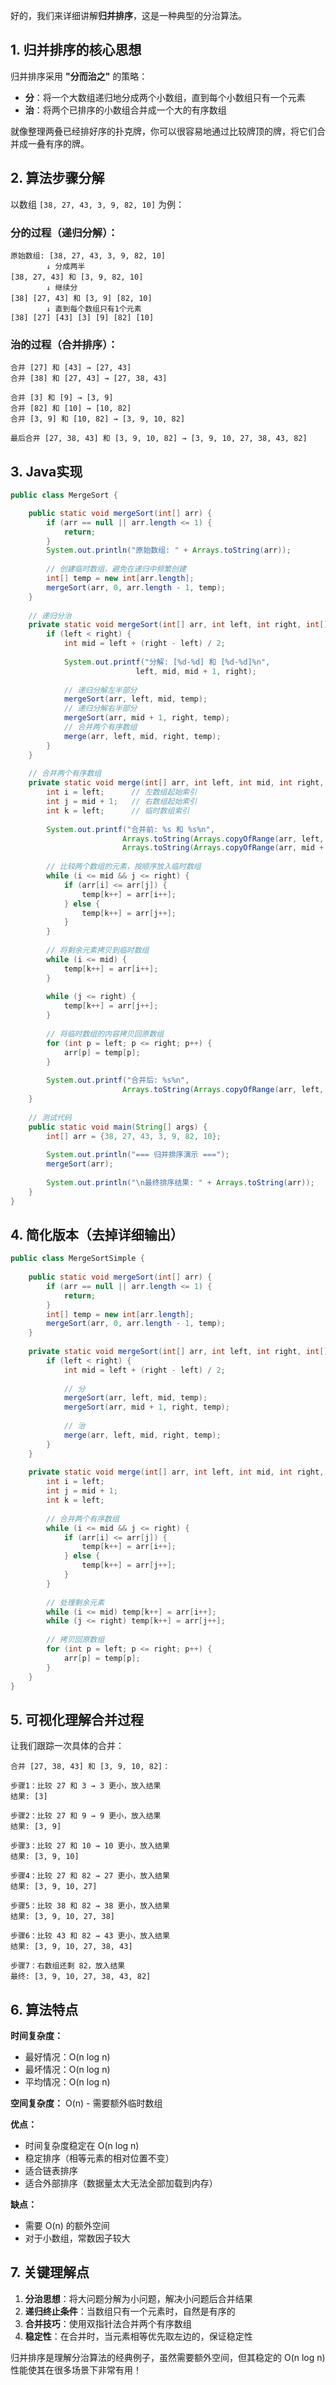 好的，我们来详细讲解**归并排序**，这是一种典型的分治算法。

## 1. 归并排序的核心思想

归并排序采用 **"分而治之"** 的策略：
- **分**：将一个大数组递归地分成两个小数组，直到每个小数组只有一个元素
- **治**：将两个已排序的小数组合并成一个大的有序数组

就像整理两叠已经排好序的扑克牌，你可以很容易地通过比较牌顶的牌，将它们合并成一叠有序的牌。

## 2. 算法步骤分解

以数组 `[38, 27, 43, 3, 9, 82, 10]` 为例：

### 分的过程（递归分解）：
```
原始数组: [38, 27, 43, 3, 9, 82, 10]
        ↓ 分成两半
[38, 27, 43] 和 [3, 9, 82, 10]
        ↓ 继续分
[38] [27, 43] 和 [3, 9] [82, 10]
        ↓ 直到每个数组只有1个元素
[38] [27] [43] [3] [9] [82] [10]
```

### 治的过程（合并排序）：
```
合并 [27] 和 [43] → [27, 43]
合并 [38] 和 [27, 43] → [27, 38, 43]

合并 [3] 和 [9] → [3, 9]  
合并 [82] 和 [10] → [10, 82]
合并 [3, 9] 和 [10, 82] → [3, 9, 10, 82]

最后合并 [27, 38, 43] 和 [3, 9, 10, 82] → [3, 9, 10, 27, 38, 43, 82]
```

## 3. Java实现

```java
public class MergeSort {

    public static void mergeSort(int[] arr) {
        if (arr == null || arr.length <= 1) {
            return;
        }
        System.out.println("原始数组: " + Arrays.toString(arr));
        
        // 创建临时数组，避免在递归中频繁创建
        int[] temp = new int[arr.length];
        mergeSort(arr, 0, arr.length - 1, temp);
    }
    
    // 递归分治
    private static void mergeSort(int[] arr, int left, int right, int[] temp) {
        if (left < right) {
            int mid = left + (right - left) / 2;
            
            System.out.printf("分解: [%d-%d] 和 [%d-%d]%n", 
                            left, mid, mid + 1, right);
            
            // 递归分解左半部分
            mergeSort(arr, left, mid, temp);
            // 递归分解右半部分
            mergeSort(arr, mid + 1, right, temp);
            // 合并两个有序数组
            merge(arr, left, mid, right, temp);
        }
    }
    
    // 合并两个有序数组
    private static void merge(int[] arr, int left, int mid, int right, int[] temp) {
        int i = left;      // 左数组起始索引
        int j = mid + 1;   // 右数组起始索引  
        int k = left;      // 临时数组索引
        
        System.out.printf("合并前: %s 和 %s%n",
                         Arrays.toString(Arrays.copyOfRange(arr, left, mid + 1)),
                         Arrays.toString(Arrays.copyOfRange(arr, mid + 1, right + 1)));
        
        // 比较两个数组的元素，按顺序放入临时数组
        while (i <= mid && j <= right) {
            if (arr[i] <= arr[j]) {
                temp[k++] = arr[i++];
            } else {
                temp[k++] = arr[j++];
            }
        }
        
        // 将剩余元素拷贝到临时数组
        while (i <= mid) {
            temp[k++] = arr[i++];
        }
        
        while (j <= right) {
            temp[k++] = arr[j++];
        }
        
        // 将临时数组的内容拷贝回原数组
        for (int p = left; p <= right; p++) {
            arr[p] = temp[p];
        }
        
        System.out.printf("合并后: %s%n", 
                         Arrays.toString(Arrays.copyOfRange(arr, left, right + 1)));
    }
    
    // 测试代码
    public static void main(String[] args) {
        int[] arr = {38, 27, 43, 3, 9, 82, 10};
        
        System.out.println("=== 归并排序演示 ===");
        mergeSort(arr);
        
        System.out.println("\n最终排序结果: " + Arrays.toString(arr));
    }
}
```

## 4. 简化版本（去掉详细输出）

```java
public class MergeSortSimple {
    
    public static void mergeSort(int[] arr) {
        if (arr == null || arr.length <= 1) {
            return;
        }
        int[] temp = new int[arr.length];
        mergeSort(arr, 0, arr.length - 1, temp);
    }
    
    private static void mergeSort(int[] arr, int left, int right, int[] temp) {
        if (left < right) {
            int mid = left + (right - left) / 2;
            
            // 分
            mergeSort(arr, left, mid, temp);
            mergeSort(arr, mid + 1, right, temp);
            
            // 治
            merge(arr, left, mid, right, temp);
        }
    }
    
    private static void merge(int[] arr, int left, int mid, int right, int[] temp) {
        int i = left;
        int j = mid + 1;
        int k = left;
        
        // 合并两个有序数组
        while (i <= mid && j <= right) {
            if (arr[i] <= arr[j]) {
                temp[k++] = arr[i++];
            } else {
                temp[k++] = arr[j++];
            }
        }
        
        // 处理剩余元素
        while (i <= mid) temp[k++] = arr[i++];
        while (j <= right) temp[k++] = arr[j++];
        
        // 拷贝回原数组
        for (int p = left; p <= right; p++) {
            arr[p] = temp[p];
        }
    }
}
```

## 5. 可视化理解合并过程

让我们跟踪一次具体的合并：

```
合并 [27, 38, 43] 和 [3, 9, 10, 82]：

步骤1：比较 27 和 3 → 3 更小，放入结果
结果: [3]

步骤2：比较 27 和 9 → 9 更小，放入结果  
结果: [3, 9]

步骤3：比较 27 和 10 → 10 更小，放入结果
结果: [3, 9, 10]

步骤4：比较 27 和 82 → 27 更小，放入结果
结果: [3, 9, 10, 27]

步骤5：比较 38 和 82 → 38 更小，放入结果
结果: [3, 9, 10, 27, 38]

步骤6：比较 43 和 82 → 43 更小，放入结果
结果: [3, 9, 10, 27, 38, 43]

步骤7：右数组还剩 82，放入结果
最终: [3, 9, 10, 27, 38, 43, 82]
```

## 6. 算法特点

**时间复杂度：**
- 最好情况：O(n log n)
- 最坏情况：O(n log n)  
- 平均情况：O(n log n)

**空间复杂度：** O(n) - 需要额外临时数组

**优点：**
- 时间复杂度稳定在 O(n log n)
- 稳定排序（相等元素的相对位置不变）
- 适合链表排序
- 适合外部排序（数据量太大无法全部加载到内存）

**缺点：**
- 需要 O(n) 的额外空间
- 对于小数组，常数因子较大

## 7. 关键理解点

1. **分治思想**：将大问题分解为小问题，解决小问题后合并结果
2. **递归终止条件**：当数组只有一个元素时，自然是有序的
3. **合并技巧**：使用双指针法合并两个有序数组
4. **稳定性**：在合并时，当元素相等优先取左边的，保证稳定性

归并排序是理解分治算法的经典例子，虽然需要额外空间，但其稳定的 O(n log n) 性能使其在很多场景下非常有用！